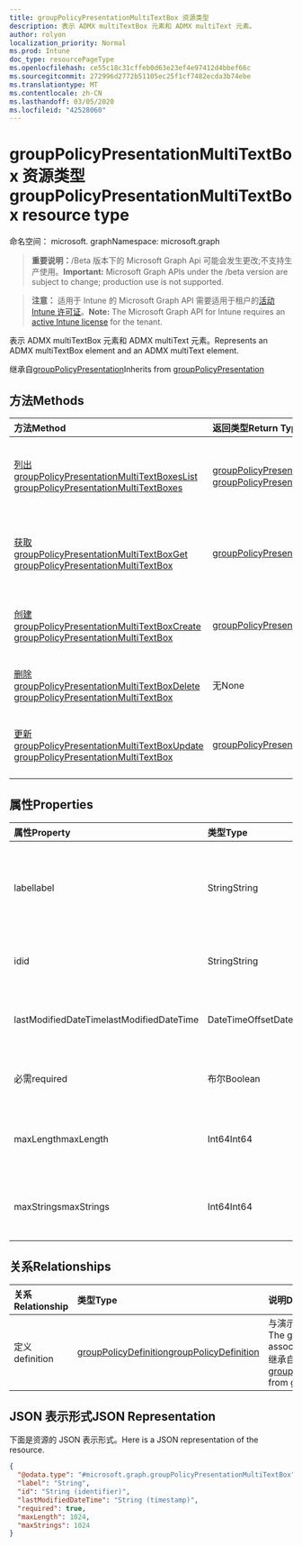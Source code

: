 ```yaml
---
title: groupPolicyPresentationMultiTextBox 资源类型
description: 表示 ADMX multiTextBox 元素和 ADMX multiText 元素。
author: rolyon
localization_priority: Normal
ms.prod: Intune
doc_type: resourcePageType
ms.openlocfilehash: ce55c18c31cffeb0d63e23ef4e97412d4bbef66c
ms.sourcegitcommit: 272996d2772b51105ec25f1cf7482ecda3b74ebe
ms.translationtype: MT
ms.contentlocale: zh-CN
ms.lasthandoff: 03/05/2020
ms.locfileid: "42528060"
---
```

# <a name="grouppolicypresentationmultitextbox-resource-type"></a><span data-ttu-id="2133f-103">groupPolicyPresentationMultiTextBox 资源类型</span><span class="sxs-lookup"><span data-stu-id="2133f-103">groupPolicyPresentationMultiTextBox resource type</span></span>

<span data-ttu-id="2133f-104">命名空间： microsoft. graph</span><span class="sxs-lookup"><span data-stu-id="2133f-104">Namespace: microsoft.graph</span></span>

> <span data-ttu-id="2133f-105">**重要说明：**/Beta 版本下的 Microsoft Graph Api 可能会发生更改;不支持生产使用。</span><span class="sxs-lookup"><span data-stu-id="2133f-105">**Important:** Microsoft Graph APIs under the /beta version are subject to change; production use is not supported.</span></span>

> <span data-ttu-id="2133f-106">**注意：** 适用于 Intune 的 Microsoft Graph API 需要适用于租户的[活动 Intune 许可证](https://go.microsoft.com/fwlink/?linkid=839381)。</span><span class="sxs-lookup"><span data-stu-id="2133f-106">**Note:** The Microsoft Graph API for Intune requires an [active Intune license](https://go.microsoft.com/fwlink/?linkid=839381) for the tenant.</span></span>

<span data-ttu-id="2133f-107">表示 ADMX multiTextBox 元素和 ADMX multiText 元素。</span><span class="sxs-lookup"><span data-stu-id="2133f-107">Represents an ADMX multiTextBox element and an ADMX multiText element.</span></span>


<span data-ttu-id="2133f-108">继承自[groupPolicyPresentation](../resources/intune-grouppolicy-grouppolicypresentation.md)</span><span class="sxs-lookup"><span data-stu-id="2133f-108">Inherits from [groupPolicyPresentation](../resources/intune-grouppolicy-grouppolicypresentation.md)</span></span>

## <a name="methods"></a><span data-ttu-id="2133f-109">方法</span><span class="sxs-lookup"><span data-stu-id="2133f-109">Methods</span></span>
|<span data-ttu-id="2133f-110">方法</span><span class="sxs-lookup"><span data-stu-id="2133f-110">Method</span></span>|<span data-ttu-id="2133f-111">返回类型</span><span class="sxs-lookup"><span data-stu-id="2133f-111">Return Type</span></span>|<span data-ttu-id="2133f-112">说明</span><span class="sxs-lookup"><span data-stu-id="2133f-112">Description</span></span>|
|:---|:---|:---|
|[<span data-ttu-id="2133f-113">列出 groupPolicyPresentationMultiTextBoxes</span><span class="sxs-lookup"><span data-stu-id="2133f-113">List groupPolicyPresentationMultiTextBoxes</span></span>](../api/intune-grouppolicy-grouppolicypresentationmultitextbox-list.md)|<span data-ttu-id="2133f-114">[groupPolicyPresentationMultiTextBox](../resources/intune-grouppolicy-grouppolicypresentationmultitextbox.md)集合</span><span class="sxs-lookup"><span data-stu-id="2133f-114">[groupPolicyPresentationMultiTextBox](../resources/intune-grouppolicy-grouppolicypresentationmultitextbox.md) collection</span></span>|<span data-ttu-id="2133f-115">列出[groupPolicyPresentationMultiTextBox](../resources/intune-grouppolicy-grouppolicypresentationmultitextbox.md)对象的属性和关系。</span><span class="sxs-lookup"><span data-stu-id="2133f-115">List properties and relationships of the [groupPolicyPresentationMultiTextBox](../resources/intune-grouppolicy-grouppolicypresentationmultitextbox.md) objects.</span></span>|
|[<span data-ttu-id="2133f-116">获取 groupPolicyPresentationMultiTextBox</span><span class="sxs-lookup"><span data-stu-id="2133f-116">Get groupPolicyPresentationMultiTextBox</span></span>](../api/intune-grouppolicy-grouppolicypresentationmultitextbox-get.md)|[<span data-ttu-id="2133f-117">groupPolicyPresentationMultiTextBox</span><span class="sxs-lookup"><span data-stu-id="2133f-117">groupPolicyPresentationMultiTextBox</span></span>](../resources/intune-grouppolicy-grouppolicypresentationmultitextbox.md)|<span data-ttu-id="2133f-118">读取[groupPolicyPresentationMultiTextBox](../resources/intune-grouppolicy-grouppolicypresentationmultitextbox.md)对象的属性和关系。</span><span class="sxs-lookup"><span data-stu-id="2133f-118">Read properties and relationships of the [groupPolicyPresentationMultiTextBox](../resources/intune-grouppolicy-grouppolicypresentationmultitextbox.md) object.</span></span>|
|[<span data-ttu-id="2133f-119">创建 groupPolicyPresentationMultiTextBox</span><span class="sxs-lookup"><span data-stu-id="2133f-119">Create groupPolicyPresentationMultiTextBox</span></span>](../api/intune-grouppolicy-grouppolicypresentationmultitextbox-create.md)|[<span data-ttu-id="2133f-120">groupPolicyPresentationMultiTextBox</span><span class="sxs-lookup"><span data-stu-id="2133f-120">groupPolicyPresentationMultiTextBox</span></span>](../resources/intune-grouppolicy-grouppolicypresentationmultitextbox.md)|<span data-ttu-id="2133f-121">创建新的[groupPolicyPresentationMultiTextBox](../resources/intune-grouppolicy-grouppolicypresentationmultitextbox.md)对象。</span><span class="sxs-lookup"><span data-stu-id="2133f-121">Create a new [groupPolicyPresentationMultiTextBox](../resources/intune-grouppolicy-grouppolicypresentationmultitextbox.md) object.</span></span>|
|[<span data-ttu-id="2133f-122">删除 groupPolicyPresentationMultiTextBox</span><span class="sxs-lookup"><span data-stu-id="2133f-122">Delete groupPolicyPresentationMultiTextBox</span></span>](../api/intune-grouppolicy-grouppolicypresentationmultitextbox-delete.md)|<span data-ttu-id="2133f-123">无</span><span class="sxs-lookup"><span data-stu-id="2133f-123">None</span></span>|<span data-ttu-id="2133f-124">删除[groupPolicyPresentationMultiTextBox](../resources/intune-grouppolicy-grouppolicypresentationmultitextbox.md)。</span><span class="sxs-lookup"><span data-stu-id="2133f-124">Deletes a [groupPolicyPresentationMultiTextBox](../resources/intune-grouppolicy-grouppolicypresentationmultitextbox.md).</span></span>|
|[<span data-ttu-id="2133f-125">更新 groupPolicyPresentationMultiTextBox</span><span class="sxs-lookup"><span data-stu-id="2133f-125">Update groupPolicyPresentationMultiTextBox</span></span>](../api/intune-grouppolicy-grouppolicypresentationmultitextbox-update.md)|[<span data-ttu-id="2133f-126">groupPolicyPresentationMultiTextBox</span><span class="sxs-lookup"><span data-stu-id="2133f-126">groupPolicyPresentationMultiTextBox</span></span>](../resources/intune-grouppolicy-grouppolicypresentationmultitextbox.md)|<span data-ttu-id="2133f-127">更新[groupPolicyPresentationMultiTextBox](../resources/intune-grouppolicy-grouppolicypresentationmultitextbox.md)对象的属性。</span><span class="sxs-lookup"><span data-stu-id="2133f-127">Update the properties of a [groupPolicyPresentationMultiTextBox](../resources/intune-grouppolicy-grouppolicypresentationmultitextbox.md) object.</span></span>|

## <a name="properties"></a><span data-ttu-id="2133f-128">属性</span><span class="sxs-lookup"><span data-stu-id="2133f-128">Properties</span></span>
|<span data-ttu-id="2133f-129">属性</span><span class="sxs-lookup"><span data-stu-id="2133f-129">Property</span></span>|<span data-ttu-id="2133f-130">类型</span><span class="sxs-lookup"><span data-stu-id="2133f-130">Type</span></span>|<span data-ttu-id="2133f-131">说明</span><span class="sxs-lookup"><span data-stu-id="2133f-131">Description</span></span>|
|:---|:---|:---|
|<span data-ttu-id="2133f-132">label</span><span class="sxs-lookup"><span data-stu-id="2133f-132">label</span></span>|<span data-ttu-id="2133f-133">String</span><span class="sxs-lookup"><span data-stu-id="2133f-133">String</span></span>|<span data-ttu-id="2133f-134">任何演示文稿实体的本地化文本标签。</span><span class="sxs-lookup"><span data-stu-id="2133f-134">Localized text label for any presentation entity.</span></span> <span data-ttu-id="2133f-135">默认值为空白。</span><span class="sxs-lookup"><span data-stu-id="2133f-135">The default value is empty.</span></span> <span data-ttu-id="2133f-136">继承自[groupPolicyPresentation](../resources/intune-grouppolicy-grouppolicypresentation.md)</span><span class="sxs-lookup"><span data-stu-id="2133f-136">Inherited from [groupPolicyPresentation](../resources/intune-grouppolicy-grouppolicypresentation.md)</span></span>|
|<span data-ttu-id="2133f-137">id</span><span class="sxs-lookup"><span data-stu-id="2133f-137">id</span></span>|<span data-ttu-id="2133f-138">String</span><span class="sxs-lookup"><span data-stu-id="2133f-138">String</span></span>|<span data-ttu-id="2133f-139">实体的键。</span><span class="sxs-lookup"><span data-stu-id="2133f-139">Key of the entity.</span></span> <span data-ttu-id="2133f-140">继承自[groupPolicyPresentation](../resources/intune-grouppolicy-grouppolicypresentation.md)</span><span class="sxs-lookup"><span data-stu-id="2133f-140">Inherited from [groupPolicyPresentation](../resources/intune-grouppolicy-grouppolicypresentation.md)</span></span>|
|<span data-ttu-id="2133f-141">lastModifiedDateTime</span><span class="sxs-lookup"><span data-stu-id="2133f-141">lastModifiedDateTime</span></span>|<span data-ttu-id="2133f-142">DateTimeOffset</span><span class="sxs-lookup"><span data-stu-id="2133f-142">DateTimeOffset</span></span>|<span data-ttu-id="2133f-143">上次修改实体的日期和时间。</span><span class="sxs-lookup"><span data-stu-id="2133f-143">The date and time the entity was last modified.</span></span> <span data-ttu-id="2133f-144">继承自[groupPolicyPresentation](../resources/intune-grouppolicy-grouppolicypresentation.md)</span><span class="sxs-lookup"><span data-stu-id="2133f-144">Inherited from [groupPolicyPresentation](../resources/intune-grouppolicy-grouppolicypresentation.md)</span></span>|
|<span data-ttu-id="2133f-145">必需</span><span class="sxs-lookup"><span data-stu-id="2133f-145">required</span></span>|<span data-ttu-id="2133f-146">布尔</span><span class="sxs-lookup"><span data-stu-id="2133f-146">Boolean</span></span>|<span data-ttu-id="2133f-147">要求在文本框中输入值。</span><span class="sxs-lookup"><span data-stu-id="2133f-147">Requirement to enter a value in the text box.</span></span> <span data-ttu-id="2133f-148">默认值为 false。</span><span class="sxs-lookup"><span data-stu-id="2133f-148">Default value is false.</span></span>|
|<span data-ttu-id="2133f-149">maxLength</span><span class="sxs-lookup"><span data-stu-id="2133f-149">maxLength</span></span>|<span data-ttu-id="2133f-150">Int64</span><span class="sxs-lookup"><span data-stu-id="2133f-150">Int64</span></span>|<span data-ttu-id="2133f-151">一个无符号整数，指定最大文本字符数。</span><span class="sxs-lookup"><span data-stu-id="2133f-151">An unsigned integer that specifies the maximum number of text characters.</span></span> <span data-ttu-id="2133f-152">默认值为1023。</span><span class="sxs-lookup"><span data-stu-id="2133f-152">Default value is 1023.</span></span>|
|<span data-ttu-id="2133f-153">maxStrings</span><span class="sxs-lookup"><span data-stu-id="2133f-153">maxStrings</span></span>|<span data-ttu-id="2133f-154">Int64</span><span class="sxs-lookup"><span data-stu-id="2133f-154">Int64</span></span>|<span data-ttu-id="2133f-155">一个无符号整数，指定最大字符串数。</span><span class="sxs-lookup"><span data-stu-id="2133f-155">An unsigned integer that specifies the maximum number of strings.</span></span> <span data-ttu-id="2133f-156">默认值为 0 。</span><span class="sxs-lookup"><span data-stu-id="2133f-156">Default value is 0.</span></span>|

## <a name="relationships"></a><span data-ttu-id="2133f-157">关系</span><span class="sxs-lookup"><span data-stu-id="2133f-157">Relationships</span></span>
|<span data-ttu-id="2133f-158">关系</span><span class="sxs-lookup"><span data-stu-id="2133f-158">Relationship</span></span>|<span data-ttu-id="2133f-159">类型</span><span class="sxs-lookup"><span data-stu-id="2133f-159">Type</span></span>|<span data-ttu-id="2133f-160">说明</span><span class="sxs-lookup"><span data-stu-id="2133f-160">Description</span></span>|
|:---|:---|:---|
|<span data-ttu-id="2133f-161">定义</span><span class="sxs-lookup"><span data-stu-id="2133f-161">definition</span></span>|[<span data-ttu-id="2133f-162">groupPolicyDefinition</span><span class="sxs-lookup"><span data-stu-id="2133f-162">groupPolicyDefinition</span></span>](../resources/intune-grouppolicy-grouppolicydefinition.md)|<span data-ttu-id="2133f-163">与演示文稿相关联的组策略定义。</span><span class="sxs-lookup"><span data-stu-id="2133f-163">The group policy definition associated with the presentation.</span></span> <span data-ttu-id="2133f-164">继承自[groupPolicyPresentation](../resources/intune-grouppolicy-grouppolicypresentation.md)</span><span class="sxs-lookup"><span data-stu-id="2133f-164">Inherited from [groupPolicyPresentation](../resources/intune-grouppolicy-grouppolicypresentation.md)</span></span>|

## <a name="json-representation"></a><span data-ttu-id="2133f-165">JSON 表示形式</span><span class="sxs-lookup"><span data-stu-id="2133f-165">JSON Representation</span></span>
<span data-ttu-id="2133f-166">下面是资源的 JSON 表示形式。</span><span class="sxs-lookup"><span data-stu-id="2133f-166">Here is a JSON representation of the resource.</span></span>
<!-- {
  "blockType": "resource",
  "keyProperty": "id",
  "@odata.type": "microsoft.graph.groupPolicyPresentationMultiTextBox"
}
-->
``` json
{
  "@odata.type": "#microsoft.graph.groupPolicyPresentationMultiTextBox",
  "label": "String",
  "id": "String (identifier)",
  "lastModifiedDateTime": "String (timestamp)",
  "required": true,
  "maxLength": 1024,
  "maxStrings": 1024
}
```



